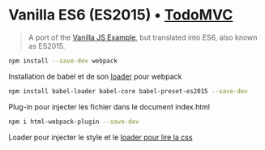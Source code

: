 # Vanilla ES6 (ES2015) • [TodoMVC](http://todomvc.com)

> A port of the [Vanilla JS Example](http://todomvc.com/examples/vanillajs/), but translated into ES6, also known as ES2015.

```bash
npm install --save-dev webpack
```

Installation de babel et de son [loader](https://github.com/babel/babel-loader) pour webpack
```bash
npm install babel-loader babel-core babel-preset-es2015 --save-dev
```

Plug-in pour injecter les fichier dans le document index.html
```bash
npm i html-webpack-plugin --save-dev
```

Loader pour injecter le style et le [loader pour lire la css](https://github.com/webpack/css-loader)
